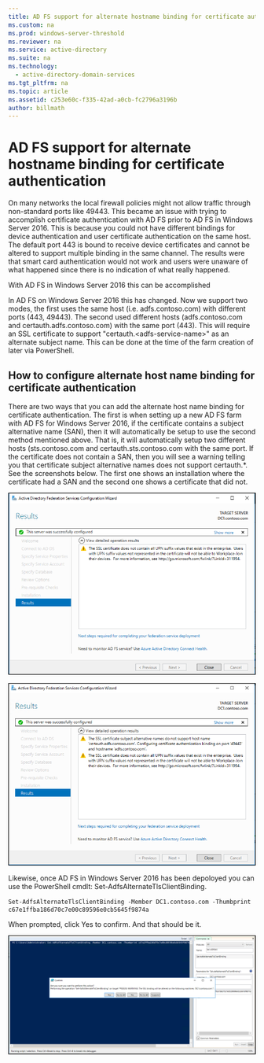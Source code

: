 ```yaml
---
title: AD FS support for alternate hostname binding for certificate authentication
ms.custom: na
ms.prod: windows-server-threshold
ms.reviewer: na
ms.service: active-directory
ms.suite: na
ms.technology: 
  - active-directory-domain-services
ms.tgt_pltfrm: na
ms.topic: article
ms.assetid: c253e60c-f335-42ad-a0cb-fc2796a3196b
author: billmath
---
```

# AD FS support for alternate hostname binding for certificate authentication
On many networks the local firewall policies might not allow traffic through non\-standard ports like 49443.   This became an issue with trying to accomplish certificate authentication with AD FS prior to AD FS in Windows Server 2016.  This is because you could not have different bindings for device authentication and user certificate authentication on the same host.  The default port 443 is bound to receive device certificates and cannot be altered to support multiple binding in the same channel.  The results were that smart card authentication would not work and users were unaware of what happened since there is no indication of what really happened.  
  
With AD FS in Windows Server 2016 this can be accomplished  
  
In AD FS on Windows Server 2016 this has changed. Now we support two modes, the first uses the same host \(i.e. adfs.contoso.com\) with different ports \(443, 49443\). The second used different hosts \(adfs.contoso.com and certauth.adfs.contoso.com\) with the same port \(443\). This will require an SSL certificate to support "certauth.<adfs\-service\-name>" as an alternate subject name. This can be done at the time of the farm creation of later via PowerShell.  
  
## How to configure alternate host name binding for certificate authentication  
There are two ways that you can add the alternate host name binding for certificate authentication.  The first is when setting up a new AD FS farm with AD FS for Windows Server 2016, if the certificate contains a subject alternative name \(SAN\), then it will automatically be setup to use the second method mentioned above.  That is, it will automatically setup two different hosts \(sts.contoso.com and certauth.sts.contoso.com with the same port.  If the  certificate does not contain a SAN, then you will see a warning telling you that certificate subject alternative names does not support certauth.\*.  See the screenshots below.  The first one shows an installation where the certificate had a SAN and the second one shows a certificate that did not.  
  
![](../../../media/AD-FS-support-for-alternate-hostname-binding-for-certificate-authentication/ADFS_CA_1.png)  
  
![](../../../media/AD-FS-support-for-alternate-hostname-binding-for-certificate-authentication/ADFS_CA_2.png)  
  
Likewise, once AD FS in Windows Server 2016 has been depoloyed you can use the PowerShell cmdlt:  Set\-AdfsAlternateTlsClientBinding.  
  
```  
Set-AdfsAlternateTlsClientBinding -Member DC1.contoso.com -Thumbprint c67e1ffba186d70c7e00c89596e0cb5645f9874a  
```  
  
When prompted, click Yes to confirm.  And that should  be it.  
  
![](../../../media/AD-FS-support-for-alternate-hostname-binding-for-certificate-authentication/ADFS_CA_3.png)  
  

